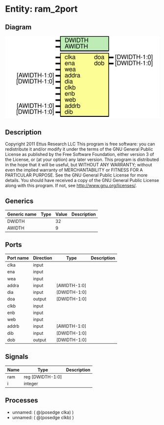 # Entity: ram_2port

## Diagram

![Diagram](ram_2port.svg "Diagram")
## Description

Copyright 2011 Ettus Research LLC
 This program is free software: you can redistribute it and/or modify
 it under the terms of the GNU General Public License as published by
 the Free Software Foundation, either version 3 of the License, or
 (at your option) any later version.
 This program is distributed in the hope that it will be useful,
 but WITHOUT ANY WARRANTY; without even the implied warranty of
 MERCHANTABILITY or FITNESS FOR A PARTICULAR PURPOSE.  See the
 GNU General Public License for more details.
 You should have received a copy of the GNU General Public License
 along with this program.  If not, see <http://www.gnu.org/licenses/>.
 
## Generics

| Generic name | Type | Value | Description |
| ------------ | ---- | ----- | ----------- |
| DWIDTH       |      | 32    |             |
| AWIDTH       |      | 9     |             |
## Ports

| Port name | Direction | Type         | Description |
| --------- | --------- | ------------ | ----------- |
| clka      | input     |              |             |
| ena       | input     |              |             |
| wea       | input     |              |             |
| addra     | input     | [AWIDTH-1:0] |             |
| dia       | input     | [DWIDTH-1:0] |             |
| doa       | output    | [DWIDTH-1:0] |             |
| clkb      | input     |              |             |
| enb       | input     |              |             |
| web       | input     |              |             |
| addrb     | input     | [AWIDTH-1:0] |             |
| dib       | input     | [DWIDTH-1:0] |             |
| dob       | output    | [DWIDTH-1:0] |             |
## Signals

| Name | Type             | Description |
| ---- | ---------------- | ----------- |
| ram  | reg [DWIDTH-1:0] |             |
| i    | integer          |             |
## Processes
- unnamed: ( @(posedge clka) )
- unnamed: ( @(posedge clkb) )
